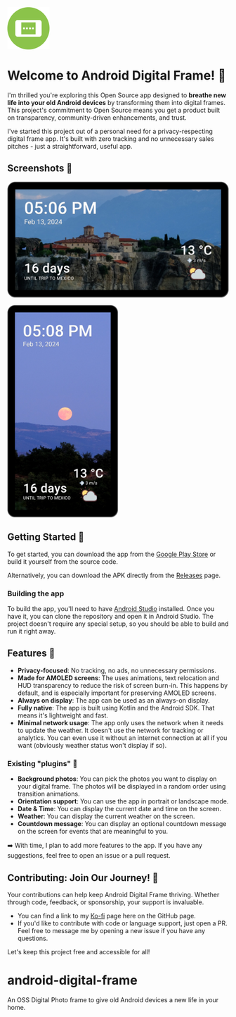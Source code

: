 <img src="https://github.com/pedronveloso/android-digital-frame/blob/main/icon-192.png" width="96">

# Welcome to Android Digital Frame! 🎉

I'm thrilled you're exploring this Open Source app designed to **breathe new life into your old Android devices** by transforming them into digital frames. 
This project's commitment to Open Source means you get a product built on transparency, community-driven enhancements, and trust.

I've started this project out of a personal need for a privacy-respecting digital frame app. It's built with zero tracking and no unnecessary sales pitches  - just a straightforward, useful app.

## Screenshots 📸

![Screenshot 1](screens/horizontal-1.jpg)

<img src="https://github.com/pedronveloso/android-digital-frame/raw/main/screens/vertical-1.jpg" width=50%>

## Getting Started 🚀

To get started, you can download the app from the [Google Play Store](https://play.google.com/store/apps/details?id=com.pedronveloso.androiddigitalframe) or build it yourself from the source code.

Alternatively, you can download the APK directly from the [Releases](https://github.com/pedronveloso/android-digital-frame/releases) page.

### Building the app

To build the app, you'll need to have [Android Studio](https://developer.android.com/studio) installed. Once you have it, you can clone the repository and open it in Android Studio.
The project doesn't require any special setup, so you should be able to build and run it right away. 

## Features 🍰

 - **Privacy-focused**: No tracking, no ads, no unnecessary permissions.
 - **Made for AMOLED screens**: The uses animations, text relocation and HUD transparency to reduce the risk of screen burn-in. This happens by default, and is especially important for preserving AMOLED screens.
 - **Always on display**: The app can be used as an always-on display.
 - **Fully native**: The app is built using Kotlin and the Android SDK. That means it's lightweight and fast.
 - **Minimal network usage**: The app only uses the network when it needs to update the weather. It doesn't use the network for tracking or analytics. You can even use it without an internet connection at all if you want (obviously weather status won't display if so).

### Existing "plugins" 🧩

 - **Background photos**: You can pick the photos you want to display on your digital frame. The photos will be displayed in a random order using transition animations.
 - **Orientation support**: You can use the app in portrait or landscape mode.
 - **Date & Time**: You can display the current date and time on the screen.
 - **Weather**: You can display the current weather on the screen.
 - **Countdown message**: You can display an optional countdown message on the screen for events that are meaningful to you.


➡️ With time, I plan to add more features to the app. If you have any suggestions, feel free to open an issue or a pull request.

## Contributing: Join Our Journey! 🌟


Your contributions can help keep Android Digital Frame thriving. Whether through code, feedback, or sponsorship, your support is invaluable.

 - You can find a link to my [Ko-fi](https://ko-fi.com/pedronveloso) page here on the GitHub page.
 - If you'd like to contribute with code or language support, just open a PR. Feel free to message me by opening a new issue if you have any questions.

Let's keep this project free and accessible for all!


# android-digital-frame

An OSS Digital Photo frame to give old Android devices a new life in your home.
